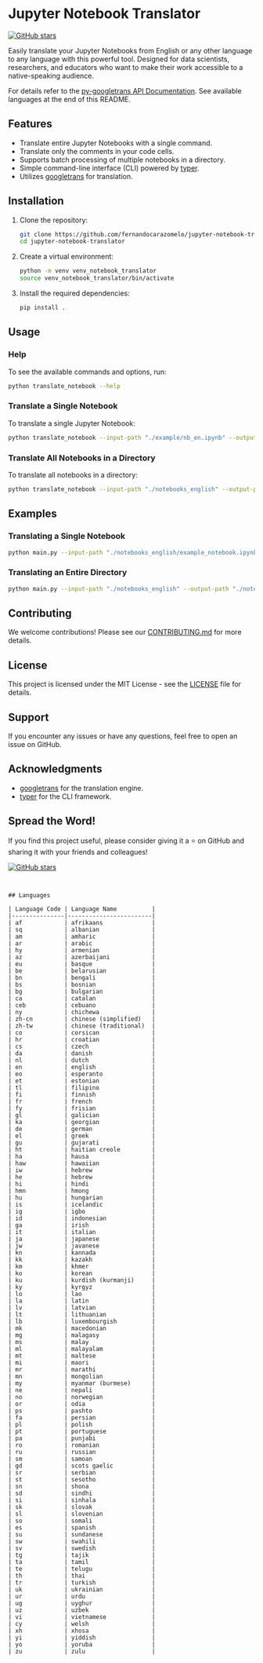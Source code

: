# Jupyter Notebook Translator

[![GitHub stars](https://img.shields.io/github/stars/fernandocarazomelo/jupyter-notebook-translator.svg?style=social&label=Star)](https://github.com/fernandocarazomelo/jupyter-notebook-translator)

Easily translate your Jupyter Notebooks from English or any other language to any language with this powerful tool. Designed for data scientists, researchers, and educators who want to make their work accessible to a native-speaking audience.

For details refer to the [py-googletrans API Documentation](https://py-googletrans.readthedocs.io/en/latest/). See available languages at the end of this README.

## Features

- Translate entire Jupyter Notebooks with a single command.
- Translate only the comments in your code cells.
- Supports batch processing of multiple notebooks in a directory.
- Simple command-line interface (CLI) powered by [typer](https://github.com/tiangolo/typer).
- Utilizes [googletrans](https://github.com/ssut/py-googletrans) for translation.

## Installation

1. Clone the repository:

    ```sh
    git clone https://github.com/fernandocarazomelo/jupyter-notebook-translator.git
    cd jupyter-notebook-translator
    ```

2. Create a virtual environment:

    ```sh
    python -m venv venv_notebook_translator
    source venv_notebook_translator/bin/activate
    ```

3. Install the required dependencies:

    ```sh
    pip install .
    ```

## Usage

### Help

To see the available commands and options, run:

```sh
python translate_notebook --help
```

### Translate a Single Notebook

To translate a single Jupyter Notebook:

```sh
python translate_notebook --input-path "./example/nb_en.ipynb" --output-path "./example/nb_es.ipynb" --output-language "es"
```

### Translate All Notebooks in a Directory

To translate all notebooks in a directory:

```sh
python translate_notebook --input-path "./notebooks_english" --output-path "./notebooks_spanish"
```

## Examples

### Translating a Single Notebook

```sh
python main.py --input-path "./notebooks_english/example_notebook.ipynb" --output-path "./notebooks_spanish/example_notebook.ipynb"
```

### Translating an Entire Directory

```sh
python main.py --input-path "./notebooks_english" --output-path "./notebooks_spanish"
```

## Contributing

We welcome contributions! Please see our [CONTRIBUTING.md](CONTRIBUTING.md) for more details.

## License

This project is licensed under the MIT License - see the [LICENSE](LICENSE) file for details.

## Support

If you encounter any issues or have any questions, feel free to open an issue on GitHub.

## Acknowledgments

- [googletrans](https://github.com/ssut/py-googletrans) for the translation engine.
- [typer](https://github.com/tiangolo/typer) for the CLI framework.

## Spread the Word!

If you find this project useful, please consider giving it a ⭐ on GitHub and sharing it with your friends and colleagues!

[![GitHub stars](https://img.shields.io/github/stars/fernandocarazomelo/jupyter-notebook-translator.svg?style=social&label=Star)](https://github.com/fernandocarazomelo/jupyter-notebook-translator)

```


## Languages

| Language Code | Language Name          |
|---------------|------------------------|
| af            | afrikaans              |
| sq            | albanian               |
| am            | amharic                |
| ar            | arabic                 |
| hy            | armenian               |
| az            | azerbaijani            |
| eu            | basque                 |
| be            | belarusian             |
| bn            | bengali                |
| bs            | bosnian                |
| bg            | bulgarian              |
| ca            | catalan                |
| ceb           | cebuano                |
| ny            | chichewa               |
| zh-cn         | chinese (simplified)   |
| zh-tw         | chinese (traditional)  |
| co            | corsican               |
| hr            | croatian               |
| cs            | czech                  |
| da            | danish                 |
| nl            | dutch                  |
| en            | english                |
| eo            | esperanto              |
| et            | estonian               |
| tl            | filipino               |
| fi            | finnish                |
| fr            | french                 |
| fy            | frisian                |
| gl            | galician               |
| ka            | georgian               |
| de            | german                 |
| el            | greek                  |
| gu            | gujarati               |
| ht            | haitian creole         |
| ha            | hausa                  |
| haw           | hawaiian               |
| iw            | hebrew                 |
| he            | hebrew                 |
| hi            | hindi                  |
| hmn           | hmong                  |
| hu            | hungarian              |
| is            | icelandic              |
| ig            | igbo                   |
| id            | indonesian             |
| ga            | irish                  |
| it            | italian                |
| ja            | japanese               |
| jw            | javanese               |
| kn            | kannada                |
| kk            | kazakh                 |
| km            | khmer                  |
| ko            | korean                 |
| ku            | kurdish (kurmanji)     |
| ky            | kyrgyz                 |
| lo            | lao                    |
| la            | latin                  |
| lv            | latvian                |
| lt            | lithuanian             |
| lb            | luxembourgish          |
| mk            | macedonian             |
| mg            | malagasy               |
| ms            | malay                  |
| ml            | malayalam              |
| mt            | maltese                |
| mi            | maori                  |
| mr            | marathi                |
| mn            | mongolian              |
| my            | myanmar (burmese)      |
| ne            | nepali                 |
| no            | norwegian              |
| or            | odia                   |
| ps            | pashto                 |
| fa            | persian                |
| pl            | polish                 |
| pt            | portuguese             |
| pa            | punjabi                |
| ro            | romanian               |
| ru            | russian                |
| sm            | samoan                 |
| gd            | scots gaelic           |
| sr            | serbian                |
| st            | sesotho                |
| sn            | shona                  |
| sd            | sindhi                 |
| si            | sinhala                |
| sk            | slovak                 |
| sl            | slovenian              |
| so            | somali                 |
| es            | spanish                |
| su            | sundanese              |
| sw            | swahili                |
| sv            | swedish                |
| tg            | tajik                  |
| ta            | tamil                  |
| te            | telugu                 |
| th            | thai                   |
| tr            | turkish                |
| uk            | ukrainian              |
| ur            | urdu                   |
| ug            | uyghur                 |
| uz            | uzbek                  |
| vi            | vietnamese             |
| cy            | welsh                  |
| xh            | xhosa                  |
| yi            | yiddish                |
| yo            | yoruba                 |
| zu            | zulu                   |


